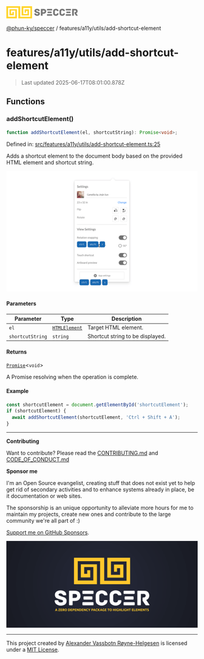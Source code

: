 <div><img alt="SPECCER logo" src="https://raw.githubusercontent.com/phun-ky/speccer/main/public/logo-speccer-horizontal-colored-package.svg?raw=true" style="max-height:32px;"/></div>

[@phun-ky/speccer](../../../README.md) /
features/a11y/utils/add-shortcut-element

# features/a11y/utils/add-shortcut-element

> Last updated 2025-06-17T08:01:00.878Z

## Functions

### addShortcutElement()

```ts
function addShortcutElement(el, shortcutString): Promise<void>;
```

Defined in:
[src/features/a11y/utils/add-shortcut-element.ts:25](https://github.com/phun-ky/speccer/blob/main/src/features/a11y/utils/add-shortcut-element.ts#L25)

Adds a shortcut element to the document body based on the provided HTML element
and shortcut string.

![Screenshot of speccer a11y shortcuts in use](https://github.com/phun-ky/speccer/blob/main/public/speccer-a11y-shortcuts-light.png?raw=true)

#### Parameters

| Parameter        | Type                                                                    | Description                      |
| ---------------- | ----------------------------------------------------------------------- | -------------------------------- |
| `el`             | [`HTMLElement`](https://developer.mozilla.org/docs/Web/API/HTMLElement) | Target HTML element.             |
| `shortcutString` | `string`                                                                | Shortcut string to be displayed. |

#### Returns

[`Promise`](https://developer.mozilla.org/docs/Web/JavaScript/Reference/Global_Objects/Promise)<`void`>

A Promise resolving when the operation is complete.

#### Example

```ts
const shortcutElement = document.getElementById('shortcutElement');
if (shortcutElement) {
  await addShortcutElement(shortcutElement, 'Ctrl + Shift + A');
}
```

---

**Contributing**

Want to contribute? Please read the
[CONTRIBUTING.md](https://github.com/phun-ky/speccer/blob/main/CONTRIBUTING.md)
and
[CODE_OF_CONDUCT.md](https://github.com/phun-ky/speccer/blob/main/CODE_OF_CONDUCT.md)

**Sponsor me**

I'm an Open Source evangelist, creating stuff that does not exist yet to help
get rid of secondary activities and to enhance systems already in place, be it
documentation or web sites.

The sponsorship is an unique opportunity to alleviate more hours for me to
maintain my projects, create new ones and contribute to the large community
we're all part of :)

[Support me on GitHub Sponsors](https://github.com/sponsors/phun-ky).

![Speccer banner, with logo and slogan: A zero dependency package to annotate or highlight elements](https://github.com/phun-ky/speccer/blob/main/public/speccer-banner.png?raw=true)

---

This project created by [Alexander Vassbotn Røyne-Helgesen](http://phun-ky.net)
is licensed under a [MIT License](https://choosealicense.com/licenses/mit/).
